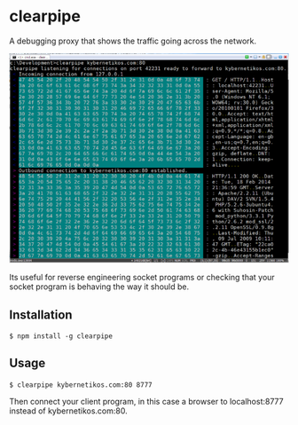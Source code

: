 clearpipe
=========

A debugging proxy that shows the traffic going across the network.

![Screenshot showing the output of getting a web page through clearpipe.](screenshot.png "clearpipe in action")

Its useful for reverse engineering socket programs or checking that your socket program is behaving
the way it should be.

Installation
------------

    $ npm install -g clearpipe

Usage
-----

    $ clearpipe kybernetikos.com:80 8777

Then connect your client program, in this case a browser to localhost:8777 instead of
kybernetikos.com:80.
